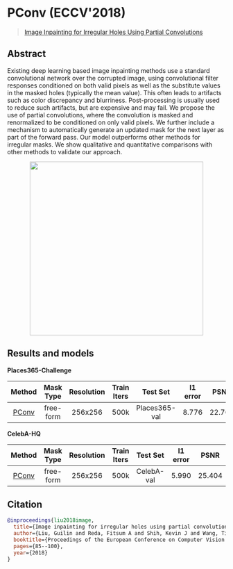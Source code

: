 # PConv (ECCV'2018)

> [Image Inpainting for Irregular Holes Using Partial Convolutions](https://arxiv.org/abs/1804.07723)

<!-- [ALGORITHM] -->

## Abstract

<!-- [ABSTRACT] -->

Existing deep learning based image inpainting methods use a standard convolutional network over the corrupted image, using convolutional filter responses conditioned on both valid pixels as well as the substitute values in the masked holes (typically the mean value). This often leads to artifacts such as color discrepancy and blurriness. Post-processing is usually used to reduce such artifacts, but are expensive and may fail. We propose the use of partial convolutions, where the convolution is masked and renormalized to be conditioned on only valid pixels. We further include a mechanism to automatically generate an updated mask for the next layer as part of the forward pass. Our model outperforms other methods for irregular masks. We show qualitative and quantitative comparisons with other methods to validate our approach.

<!-- [IMAGE] -->

<div align=center >
 <img src="https://user-images.githubusercontent.com/12726765/144175613-1bc9ad1b-072d-4c1f-a97d-1af5be2590bd.png" width="400"/>
</div >

## Results and models

**Places365-Challenge**

|                               Method                               | Mask Type | Resolution | Train Iters |   Test Set    | l1 error |  PSNR  | SSIM  | GPU Info |                                                                                                                        Download                                                                                                                         |
| :----------------------------------------------------------------: | :-------: | :--------: | :---------: | :-----------: | :------: | :----: | :---: | :------: | :-----------------------------------------------------------------------------------------------------------------------------------------------------------------------------------------------------------------------------------------------------: |
| [PConv](/configs/partial_conv/pconv_stage2_4xb2_places-256x256.py) | free-form |  256x256   |    500k     | Places365-val |  8.776   | 22.762 | 0.801 |    4     | [model](https://download.openmmlab.com/mmediting/inpainting/pconv/pconv_256x256_stage2_4x2_places_20200619-1ffed0e8.pth) \| [log](https://download.openmmlab.com/mmediting/inpainting/pconv/pconv_256x256_stage2_4x2_places_20200619-1ffed0e8.log.json) |

**CelebA-HQ**

|                               Method                               | Mask Type | Resolution | Train Iters |  Test Set  | l1 error |  PSNR  | SSIM  | GPU Info |                                                                                                                        Download                                                                                                                         |
| :----------------------------------------------------------------: | :-------: | :--------: | :---------: | :--------: | :------: | :----: | :---: | :------: | :-----------------------------------------------------------------------------------------------------------------------------------------------------------------------------------------------------------------------------------------------------: |
| [PConv](/configs/partial_conv/pconv_stage2_4xb2_celeba-256x256.py) | free-form |  256x256   |    500k     | CelebA-val |  5.990   | 25.404 | 0.853 |    4     | [model](https://download.openmmlab.com/mmediting/inpainting/pconv/pconv_256x256_stage2_4x2_celeba_20200619-860f8b95.pth) \| [log](https://download.openmmlab.com/mmediting/inpainting/pconv/pconv_256x256_stage2_4x2_celeba_20200619-860f8b95.log.json) |

## Citation

```bibtex
@inproceedings{liu2018image,
  title={Image inpainting for irregular holes using partial convolutions},
  author={Liu, Guilin and Reda, Fitsum A and Shih, Kevin J and Wang, Ting-Chun and Tao, Andrew and Catanzaro, Bryan},
  booktitle={Proceedings of the European Conference on Computer Vision (ECCV)},
  pages={85--100},
  year={2018}
}
```

